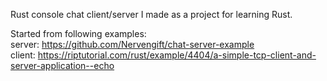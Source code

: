 Rust console chat client/server I made as a project for learning Rust.

Started from following examples:  
server: https://github.com/Nervengift/chat-server-example  
client: https://riptutorial.com/rust/example/4404/a-simple-tcp-client-and-server-application--echo  
